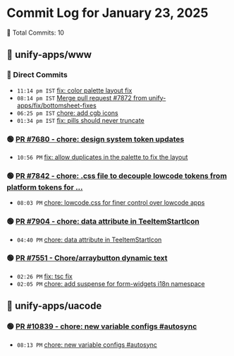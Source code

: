 # Commit Log for January 23, 2025

📝 Total Commits: 10

## 📁 unify-apps/www

### 🔨 Direct Commits

- `11:14 pm IST` [fix: color palette layout fix](https://github.com/unify-apps/www/commit/05f2a2190cd4b18f4371e9573aaa45fbcc76d571)
- `08:14 pm IST` [Merge pull request #7872 from unify-apps/fix/bottomsheet-fixes](https://github.com/unify-apps/www/commit/0a71a58d97a95e9605eac692f9d1a3f5d3986b97)
- `06:25 pm IST` [chore: add cgb icons](https://github.com/unify-apps/www/commit/5af7d7a992a3be1da5a05bac4b986b5533638ced)
- `01:34 pm IST` [fix: pills should never truncate](https://github.com/unify-apps/www/commit/0b377dd6f4b7087d4addf4eb57b1b331ae593fe0)

### 🟢 [PR #7680 - chore: design system token updates](https://github.com/unify-apps/www/pull/7680)

- `10:56 PM` [fix: allow duplicates in the palette to fix the layout](https://github.com/unify-apps/www/commit/4da685d2d0ccf2e5295acecf3d87bfaeaf948818)

### 🟢 [PR #7842 - chore: .css file to decouple lowcode tokens from platform tokens for …](https://github.com/unify-apps/www/pull/7842)

- `08:03 PM` [chore: lowcode.css for finer control over lowcode apps](https://github.com/unify-apps/www/commit/90d4605b2ba30673b901d4e3e240bc730ede7214)

### 🟢 [PR #7904 - chore: data attribute in TeeItemStartIcon](https://github.com/unify-apps/www/pull/7904)

- `04:40 PM` [chore: data attribute in TeeItemStartIcon](https://github.com/unify-apps/www/commit/16c50ffa2097834f3842b07458143f0d50bc179d)

### 🟢 [PR #7551 - Chore/arraybutton dynamic text](https://github.com/unify-apps/www/pull/7551)

- `02:26 PM` [fix: tsc fix](https://github.com/unify-apps/www/commit/216e219c35e97c2bbf7968868aade2e5589f7029)
- `02:05 PM` [chore: add suspense for form-widgets i18n namespace](https://github.com/unify-apps/www/commit/aaac540cf89243ab39f3a40d948f90d349e3e69f)

## 📁 unify-apps/uacode

### 🟢 [PR #10839 - chore: new variable configs #autosync](https://github.com/unify-apps/uacode/pull/10839)

- `08:13 PM` [chore: new variable configs #autosync](https://github.com/unify-apps/uacode/commit/cf8648f2d9facc565619a2a2d74e5479df778e84)


